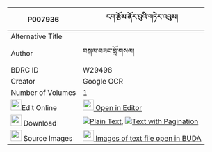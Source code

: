 |P007936|ངག་རྩོམ་ནོར་བུའི་གཏེར་འབུམ། 
| --- | --- 
|Alternative Title |
|Author| བསྐལ་བཟང་བློ་གསལ།
|BDRC ID | W29498
|Creator | Google OCR
|Number of Volumes| 1
|<img width="25" src="https://img.icons8.com/color/25/000000/edit-property.png">Edit Online| [<img width="25" src="https://avatars.githubusercontent.com/u/45091458?s=200&v=4"> Open in Editor](http://editor.openpecha.org/P007936)
|<img width="25" src="https://img.icons8.com/fluent/48/000000/download-2.png"/>  Download | [![](https://img.icons8.com/color/20/000000/txt.png)Plain Text](https://github.com/Openpecha/P007936/releases/download/v1/ngak_tsom_norbu_i_ter_bum_plain_P007936.zip), [![](https://img.icons8.com/color/20/000000/txt.png)Text with Pagination](https://github.com/Openpecha/P007936/releases/download/v1/ngak_tsom_norbu_i_ter_bum_pages_P007936.zip)
|<img width="25" src="https://img.icons8.com/plasticine/100/000000/pictures-folder.png"/>  Source Images | [<img width="25" src="https://library.bdrc.io/icons/BUDA-small.svg"> Images of text file open in BUDA](https://library.bdrc.io/show/bdr:W29498)